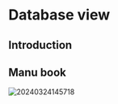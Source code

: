 # Database view

<PluginInfo name="collection-view"></PluginInfo>

## Introduction

## Manu book

![20240324145718](https://static-docs.nocobase.com/20240324145718.png)
